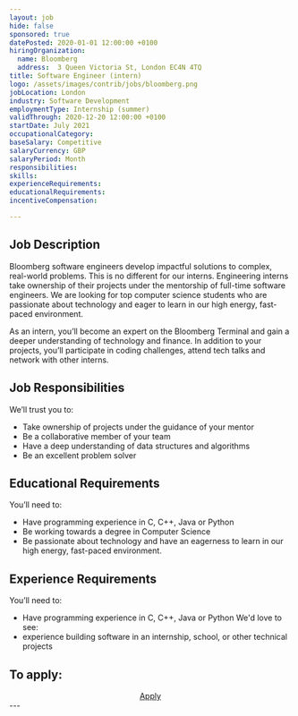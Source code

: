 ```yaml
---
layout: job
hide: false
sponsored: true
datePosted: 2020-01-01 12:00:00 +0100
hiringOrganization:
  name: Bloomberg
  address:  3 Queen Victoria St, London EC4N 4TQ
title: Software Engineer (intern)
logo: /assets/images/contrib/jobs/bloomberg.png
jobLocation: London
industry: Software Development
employmentType: Internship (summer)
validThrough: 2020-12-20 12:00:00 +0100
startDate: July 2021
occupationalCategory:
baseSalary: Competitive
salaryCurrency: GBP
salaryPeriod: Month
responsibilities:
skills:
experienceRequirements:
educationalRequirements:
incentiveCompensation:

---
```


## Job Description
Bloomberg software engineers develop impactful solutions to complex, real-world problems. This is no different for our interns. Engineering interns take ownership of their projects under the mentorship of full-time software engineers. We are looking for top computer science students who are passionate about technology and eager to learn in our high energy, fast-paced environment.
 
As an intern, you’ll become an expert on the Bloomberg Terminal and gain a deeper understanding of technology and finance. In addition to your projects, you’ll participate in coding challenges, attend tech talks and network with other interns.

## Job Responsibilities
We’ll trust you to:
- Take ownership of projects under the guidance of your mentor
- Be a collaborative member of your team
- Have a deep understanding of data structures and algorithms
- Be an excellent problem solver

## Educational Requirements
You’ll need to:
- Have programming experience in C, C++, Java or Python
- Be working towards a degree in Computer Science
- Be passionate about technology and have an eagerness to learn in our high energy, fast-paced environment.

## Experience Requirements
You’ll need to:
- Have programming experience in C, C++, Java or Python
We'd love to see: 
- experience building software in an internship, school, or other technical projects

## To apply:

<div class="to-apply" style="text-align: center">
  <a class="btn btn--dark" style="margin: 20px" href="https://careers.bloomberg.com/job/detail/84364">
    Apply
  </a>
</div>
---
